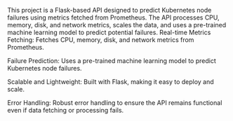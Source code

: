 This project is a Flask-based API designed to predict Kubernetes node failures using metrics fetched from Prometheus. The API processes CPU, memory, disk, and network metrics, scales the data, and uses a pre-trained machine learning model to predict potential failures.
Real-time Metrics Fetching: Fetches CPU, memory, disk, and network metrics from Prometheus.

Failure Prediction: Uses a pre-trained machine learning model to predict Kubernetes node failures.

Scalable and Lightweight: Built with Flask, making it easy to deploy and scale.

Error Handling: Robust error handling to ensure the API remains functional even if data fetching or processing fails.

